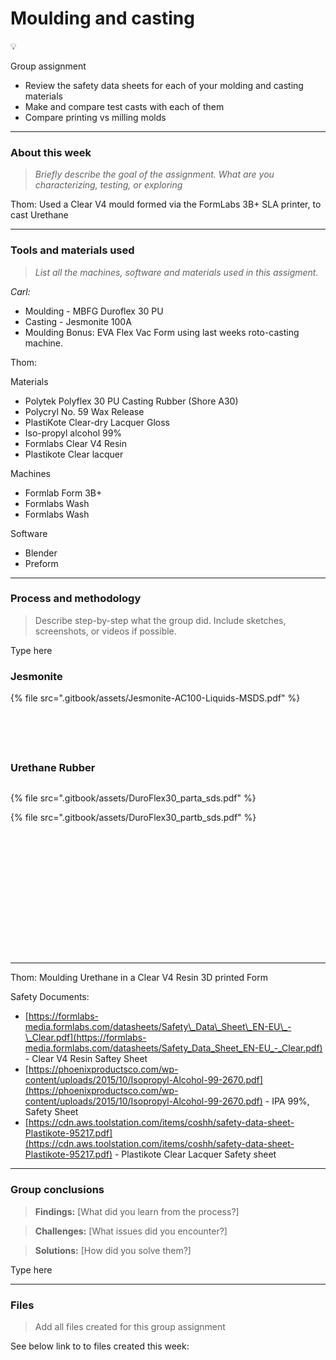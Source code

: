 # Moulding and casting

💡

Group assignment

* Review the safety data sheets for each of your molding and casting materials
* Make and compare test casts with each of them
* Compare printing vs milling molds

***

### About this week <a href="#id-19caf66e-e64e-8063-8a10-fe265bae49e8" id="id-19caf66e-e64e-8063-8a10-fe265bae49e8"></a>

> _Briefly describe the goal of the assignment. What are you characterizing, testing, or exploring_

Thom: Used a Clear V4 mould formed via the FormLabs 3B+ SLA printer,  to cast Urethane

***

### Tools and materials used <a href="#id-19caf66e-e64e-8086-b4db-ddab393e0e3b" id="id-19caf66e-e64e-8086-b4db-ddab393e0e3b"></a>

> _List all the machines, software and materials used in this assigment._

_Carl:_

* Moulding - MBFG Duroflex 30 PU
* Casting - Jesmonite 100A
* Moulding Bonus: EVA Flex Vac Form using last weeks roto-casting machine.

Thom:

Materials

* Polytek Polyflex 30 PU Casting Rubber (Shore A30)
* Polycryl No. 59 Wax Release
* PlastiKote Clear-dry Lacquer Gloss
* Iso-propyl alcohol 99%
* Formlabs Clear V4 Resin
* Plastikote Clear lacquer

Machines

* Formlab Form 3B+
* Formlabs Wash
* Formlabs Wash

Software

* Blender
* Preform

***

### Process and methodology <a href="#id-19caf66e-e64e-8011-ac62-c392114f1cc5" id="id-19caf66e-e64e-8011-ac62-c392114f1cc5"></a>

> Describe step-by-step what the group did. Include sketches, screenshots, or videos if possible.

Type here

### Jesmonite



{% file src=".gitbook/assets/Jesmonite-AC100-Liquids-MSDS.pdf" %}

<figure><img src=".gitbook/assets/w13-g1-1.jpeg" alt=""><figcaption></figcaption></figure>

<figure><img src=".gitbook/assets/w13-g1-2.jpeg" alt=""><figcaption></figcaption></figure>

<figure><img src=".gitbook/assets/w13-g1-3.jpeg" alt=""><figcaption></figcaption></figure>

<figure><img src=".gitbook/assets/w13-g1-4.jpeg" alt=""><figcaption></figcaption></figure>

<figure><img src=".gitbook/assets/w13-g1-7.jpeg" alt=""><figcaption></figcaption></figure>

### Urethane Rubber

<figure><img src=".gitbook/assets/w13-g1-8.jpeg" alt=""><figcaption></figcaption></figure>

{% file src=".gitbook/assets/DuroFlex30_parta_sds.pdf" %}

{% file src=".gitbook/assets/DuroFlex30_partb_sds.pdf" %}

<figure><img src=".gitbook/assets/w13-g1-9.jpeg" alt=""><figcaption></figcaption></figure>



<figure><img src=".gitbook/assets/w13-g1-10.jpeg" alt=""><figcaption></figcaption></figure>

<figure><img src=".gitbook/assets/w13-g1-11.jpeg" alt=""><figcaption></figcaption></figure>

<figure><img src=".gitbook/assets/w13-g1-12.jpeg" alt=""><figcaption></figcaption></figure>

<figure><img src=".gitbook/assets/w13-g1-13.jpeg" alt=""><figcaption></figcaption></figure>

<figure><img src=".gitbook/assets/w13-g1-14.jpeg" alt=""><figcaption></figcaption></figure>

<figure><img src=".gitbook/assets/w13-g1-15.jpeg" alt=""><figcaption></figcaption></figure>

<figure><img src=".gitbook/assets/w13-g1-16.jpeg" alt=""><figcaption></figcaption></figure>

<figure><img src=".gitbook/assets/w13-g1-17.jpeg" alt=""><figcaption></figcaption></figure>

<figure><img src=".gitbook/assets/w13-g1-18.jpeg" alt=""><figcaption></figcaption></figure>

<figure><img src=".gitbook/assets/Week 13 - Second batch of group - 1.jpeg" alt=""><figcaption></figcaption></figure>

<figure><img src=".gitbook/assets/Week 13 - Second batch of group - 2.jpeg" alt=""><figcaption></figcaption></figure>

<figure><img src=".gitbook/assets/Week 13 - Second batch of group - 3.jpeg" alt=""><figcaption></figcaption></figure>

<figure><img src=".gitbook/assets/Week 13 - Second batch of group - 4.jpeg" alt=""><figcaption></figcaption></figure>

<figure><img src=".gitbook/assets/Week 13 - Second batch of group - 5.jpeg" alt=""><figcaption></figcaption></figure>

***

Thom: Moulding Urethane in a Clear V4 Resin 3D printed Form

Safety Documents:

* [https://formlabs-media.formlabs.com/datasheets/Safety\_Data\_Sheet\_EN-EU\_-\_Clear.pdf](https://formlabs-media.formlabs.com/datasheets/Safety_Data_Sheet_EN-EU_-_Clear.pdf) - Clear V4 Resin Saftey Sheet
* [https://phoenixproductsco.com/wp-content/uploads/2015/10/Isopropyl-Alcohol-99-2670.pdf](https://phoenixproductsco.com/wp-content/uploads/2015/10/Isopropyl-Alcohol-99-2670.pdf) - IPA 99%, Safety Sheet
* [https://cdn.aws.toolstation.com/items/coshh/safety-data-sheet-Plastikote-95217.pdf](https://cdn.aws.toolstation.com/items/coshh/safety-data-sheet-Plastikote-95217.pdf) - Plastikote Clear Lacquer Safety sheet

***

### Group conclusions <a href="#id-19caf66e-e64e-80de-9c8b-f0d6062823da" id="id-19caf66e-e64e-80de-9c8b-f0d6062823da"></a>

> **Findings:** \[What did you learn from the process?]

> **Challenges:** \[What issues did you encounter?]

> **Solutions:** \[How did you solve them?]

Type here

***

### Files <a href="#id-19caf66e-e64e-80d5-b3c5-fd1c7d54d275" id="id-19caf66e-e64e-80d5-b3c5-fd1c7d54d275"></a>

> Add all files created for this group assignment

See below link to to files created this week:
